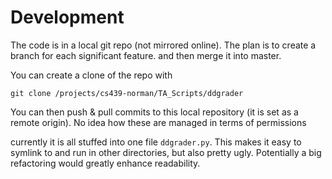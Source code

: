 Development
===========
The code is in a local git repo (not mirrored online). The plan is to create a branch for each significant feature.
and then merge it into master. 

You can create a clone of the repo with

`git clone /projects/cs439-norman/TA_Scripts/ddgrader`

You can then push & pull commits to this local repository (it is set as a remote origin). No idea how these are managed in terms of permissions

currently it is all stuffed into one file `ddgrader.py`. This makes it easy to symlink to and run in
other directories, but also pretty ugly. Potentially a big refactoring would greatly enhance readability.

